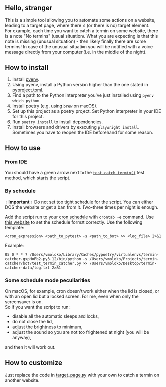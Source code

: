 ## Hello, stranger
This is a simple tool allowing you to automate some actions on a website, leading to a target page, 
where there is (or there is no) target element.  
For example, each time you want to catch a termin on some website, there is a note "No termins" (usual situation).
What you are expecting is that this note is missing (unusual situation) - then likely finally there are some termins!
In case of the unusual situation you will be notified with a voice message directly from your computer 
(i.e. in the middle of the night).

## How to install
1. Install [pyenv](https://github.com/pyenv/pyenv).
2. Using pyenv, install a Python version higher than the one stated in [pyproject.toml](pyproject.toml).
3. Find a path to the Python interpreter you've just installed using `pyenv which python`.
4. Install [poetry](https://python-poetry.org/docs/)
(e.g. [using `brew`](https://formulae.brew.sh/formula/poetry) on macOS).
5. Set up this project as a poetry project. Set Python interpreter in your IDE for this project.
6. Run `poetry install` to install dependencies.
7. Install browsers and drivers by executing `playwright install`.
Sometimes you have to reopen the IDE beforehand for some reason.

## How to use
### From IDE
You should have a green arrow next to the [`test_catch_termin()`](bot/test_termin_catcher.py) test method, which starts the script.
### By schedule
`!` **Important** `!` Do not set too tight schedule for the script.
You can either DOS the website or get a ban from it. 
Two-three times per night is enough.

Add the script run to your [cron schedule](https://askubuntu.com/questions/2368/how-do-i-set-up-a-cron-job) 
with `crontab -e` command. 
Use [this website](https://crontab.guru/) to set the schedule format correctly.
Use the following template:
```
<cron_expression> <path_to_pytest> -s <path_to_bot> >> <log_file> 2>&1
```
Example:
```
05 0 * * 7 /Users/vmoloko/Library/Caches/pypoetry/virtualenvs/termin-catcher-gxpHoPb2-py3.12/bin/python -s /Users/vmoloko/Projects/termin-catcher/bot/test_termin_catcher.py >> /Users/vmoloko/Desktop/termin-catcher-data/log.txt 2>&1
```
### Some schedule mode peculiarities
On macOS, for example, cron doesn't work either when the lid is closed, or with an open lid but a locked screen.
For me, even when only the screensaver is on.  
So if you want the script to run:
* disable all the automatic sleeps and locks,
* do not close the lid,
* adjust the brightness to minimum,
* adjust the sound so you are not too frightened at night (you will be anyway),

and then it will work out. 

## How to customize
Just replace the code in [target_page.py](bot/target_page.py) with your own to catch a termin on another website.